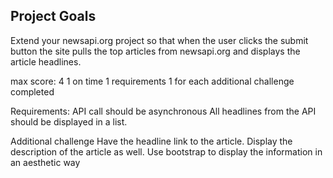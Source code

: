 ## Project Goals

Extend your newsapi.org project so that when the user clicks the submit button the site pulls the top articles from newsapi.org and displays the article headlines.

max score: 4 
1 on time
1 requirements
1 for each additional challenge completed

Requirements:
API call should be asynchronous
All headlines from the API should be displayed in a list.

Additional challenge
Have the headline link to the article.
Display the description of the article as well.
Use bootstrap to display the information in an aesthetic way
